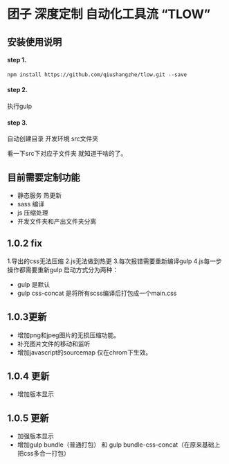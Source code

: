 # 团子 深度定制 自动化工具流 “TLOW”

## 安装使用说明

#### step 1.
``npm install https://github.com/qiushangzhe/tlow.git --save``

#### step 2.
执行gulp

#### step 3.
自动创建目录 开发环境 src文件夹

看一下src下对应子文件夹 就知道干啥的了。

## 目前需要定制功能

- 静态服务 热更新
- sass 编译
- js 压缩处理
- 开发文件夹和产出文件夹分离

## 1.0.2 fix
1.导出的css无法压缩
2.js无法做到热更
3.每次报错需要重新编译gulp
4.js每一步操作都需要重新gulp
启动方式分为两种：
- gulp 是默认
- gulp css-concat 是将所有scss编译后打包成一个main.css


## 1.0.3更新

- 增加png和jpeg图片的无损压缩功能。
- 补充图片文件的移动和监听
- 增加javascript的sourcemap 仅在chrom下生效。

## 1.0.4 更新

- 增加版本显示

## 1.0.5 更新

- 加强版本显示
- 增加gulp bundle（普通打包） 和 gulp bundle-css-concat（在原来基础上 把css多合一打包）

